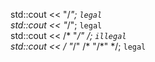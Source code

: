 std::cout << "/*";                `legal`     
std::cout << "*/";                `legal`    
std::cout << /* "*/" */;          `illegal`    
std::cout << /* "*/" /* "/*" */;  `legal`     